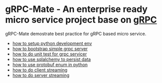 gRPC-Mate - An enterprise ready micro service project base on [gRPC](https://github.com/grpc/grpc)
========================================
gRPC-Mate demostrate best practice for gRPC based micro service.

* [how to setup python development env](https://www.vipmind.me/programing/python/set-up-python-development-env-with-pyenv-and-pipenv.html)
* [how to bootstrap simple grpc server](https://www.vipmind.me/programing/python/setup-grpc-server-project-in-python.html)
* [how to do unit test for grpc servicer](https://www.vipmind.me/programing/python/write-unit-test-for-grpc-with-pytest-and-pytest-grpc.html)
* [how to use sqlalchemy to persist data](https://www.vipmind.me/programing/python/sqlalchemy-makes-python-orm-easy.html)
* [how to use protobuf enum in python](https://www.vipmind.me/programing/python/understand-protobuf-enum-in-python.html)
* [how to do client streaming](https://www.vipmind.me/programing/python/how-to-do-grpc-client-stream-upload.html)
* [how to do server streaming](https://www.vipmind.me/programing/python/how-to-do-grpc-server-stream.html)
